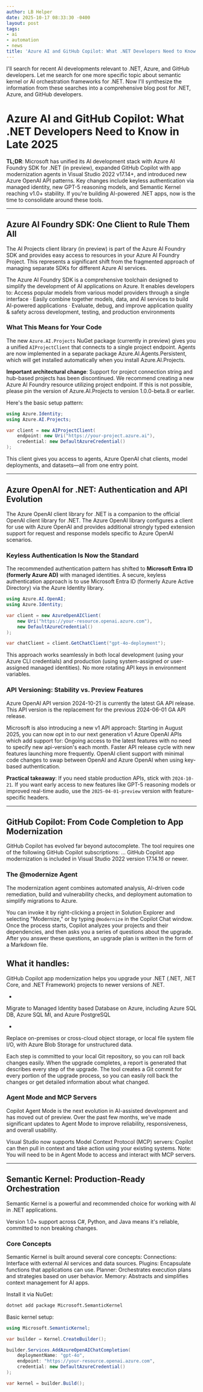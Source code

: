 ```yaml
---
author: LB Helper
date: 2025-10-17 08:33:30 -0400
layout: post
tags:
- ai
- automation
- news
title: 'Azure AI and GitHub Copilot: What .NET Developers Need to Know in Late 2025'
---
```


I'll search for recent AI developments relevant to .NET, Azure, and GitHub developers.
Let me search for one more specific topic about semantic kernel or AI orchestration frameworks for .NET.
Now I'll synthesize the information from these searches into a comprehensive blog post for .NET, Azure, and GitHub developers.

# Azure AI and GitHub Copilot: What .NET Developers Need to Know in Late 2025

**TL;DR**: Microsoft has unified its AI development stack with Azure AI Foundry SDK for .NET (in preview), expanded GitHub Copilot with app modernization agents in Visual Studio 2022 v17.14+, and introduced new Azure OpenAI API patterns. Key changes include keyless authentication via managed identity, new GPT-5 reasoning models, and Semantic Kernel reaching v1.0+ stability. If you're building AI-powered .NET apps, now is the time to consolidate around these tools.

---

## Azure AI Foundry SDK: One Client to Rule Them All


The AI Projects client library (in preview) is part of the Azure AI Foundry SDK and provides easy access to resources in your Azure AI Foundry Project.
 This represents a significant shift from the fragmented approach of managing separate SDKs for different Azure AI services.


The Azure AI Foundry SDK is a comprehensive toolchain designed to simplify the development of AI applications on Azure. It enables developers to: Access popular models from various model providers through a single interface · Easily combine together models, data, and AI services to build AI-powered applications · Evaluate, debug, and improve application quality & safety across development, testing, and production environments


### What This Means for Your Code

The new `Azure.AI.Projects` NuGet package (currently in preview) gives you a unified `AIProjectClient` that connects to a single project endpoint. 
Agents are now implemented in a separate package Azure.AI.Agents.Persistent, which will get installed automatically when you install Azure.AI.Projects.


**Important architectural change**: 
Support for project connection string and hub-based projects has been discontinued. We recommend creating a new Azure AI Foundry resource utilizing project endpoint. If this is not possible, please pin the version of Azure.AI.Projects to version 1.0.0-beta.8 or earlier.


Here's the basic setup pattern:

```csharp
using Azure.Identity;
using Azure.AI.Projects;

var client = new AIProjectClient(
    endpoint: new Uri("https://your-project.azure.ai"),
    credential: new DefaultAzureCredential()
);
```

This client gives you access to agents, Azure OpenAI chat clients, model deployments, and datasets—all from one entry point.

---

## Azure OpenAI for .NET: Authentication and API Evolution


The Azure OpenAI client library for .NET is a companion to the official OpenAI client library for .NET. The Azure OpenAI library configures a client for use with Azure OpenAI and provides additional strongly typed extension support for request and response models specific to Azure OpenAI scenarios.


### Keyless Authentication Is Now the Standard

The recommended authentication pattern has shifted to **Microsoft Entra ID (formerly Azure AD)** with managed identities. 
A secure, keyless authentication approach is to use Microsoft Entra ID (formerly Azure Active Directory) via the Azure Identity library.


```csharp
using Azure.AI.OpenAI;
using Azure.Identity;

var client = new AzureOpenAIClient(
    new Uri("https://your-resource.openai.azure.com"),
    new DefaultAzureCredential()
);

var chatClient = client.GetChatClient("gpt-4o-deployment");
```

This approach works seamlessly in both local development (using your Azure CLI credentials) and production (using system-assigned or user-assigned managed identities). No more rotating API keys in environment variables.

### API Versioning: Stability vs. Preview Features


Azure OpenAI API version 2024-10-21 is currently the latest GA API release. This API version is the replacement for the previous 2024-06-01 GA API release.


Microsoft is also introducing a new v1 API approach: 
Starting in August 2025, you can now opt in to our next generation v1 Azure OpenAI APIs which add support for: Ongoing access to the latest features with no need to specify new api-version's each month. Faster API release cycle with new features launching more frequently. OpenAI client support with minimal code changes to swap between OpenAI and Azure OpenAI when using key-based authentication.


**Practical takeaway**: If you need stable production APIs, stick with `2024-10-21`. If you want early access to new features like GPT-5 reasoning models or improved real-time audio, use the `2025-04-01-preview` version with feature-specific headers.

---

## GitHub Copilot: From Code Completion to App Modernization

GitHub Copilot has evolved far beyond autocomplete. 
The tool requires one of the following GitHub Copilot subscriptions: ... GitHub Copilot app modernization is included in Visual Studio 2022 version 17.14.16 or newer.


### The @modernize Agent


The modernization agent combines automated analysis, AI-driven code remediation, build and vulnerability checks, and deployment automation to simplify migrations to Azure.


You can invoke it by right-clicking a project in Solution Explorer and selecting "Modernize," or by typing `@modernize` in the Copilot Chat window. 
Once the process starts, Copilot analyzes your projects and their dependencies, and then asks you a series of questions about the upgrade. After you answer these questions, an upgrade plan is written in the form of a Markdown file.


**What it handles**:
- 
GitHub Copilot app modernization helps you upgrade your .NET (.NET, .NET Core, and .NET Framework) projects to newer versions of .NET.

- 
Migrate to Managed Identity based Database on Azure, including Azure SQL DB, Azure SQL MI, and Azure PostgreSQL

- 
Replace on-premises or cross-cloud object storage, or local file system file I/O, with Azure Blob Storage for unstructured data.


Each step is committed to your local Git repository, so you can roll back changes easily. 
When the upgrade completes, a report is generated that describes every step of the upgrade. The tool creates a Git commit for every portion of the upgrade process, so you can easily roll back the changes or get detailed information about what changed.


### Agent Mode and MCP Servers


Copilot Agent Mode is the next evolution in AI-assisted development and has moved out of preview. Over the past few months, we've made significant updates to Agent Mode to improve reliability, responsiveness, and overall usability.


Visual Studio now supports Model Context Protocol (MCP) servers: 
Copilot can then pull in context and take action using your existing systems. Note: You will need to be in Agent Mode to access and interact with MCP servers.


---

## Semantic Kernel: Production-Ready Orchestration


Semantic Kernel is a powerful and recommended choice for working with AI in .NET applications.
 
Version 1.0+ support across C#, Python, and Java means it's reliable, committed to non breaking changes.


### Core Concepts


Semantic Kernel is built around several core concepts: Connections: Interface with external AI services and data sources. Plugins: Encapsulate functions that applications can use. Planner: Orchestrates execution plans and strategies based on user behavior. Memory: Abstracts and simplifies context management for AI apps.


Install it via NuGet:

```bash
dotnet add package Microsoft.SemanticKernel
```

Basic kernel setup:

```csharp
using Microsoft.SemanticKernel;

var builder = Kernel.CreateBuilder();

builder.Services.AddAzureOpenAIChatCompletion(
    deploymentName: "gpt-4o",
    endpoint: "https://your-resource.openai.azure.com",
    credential: new DefaultAzureCredential()
);

var kernel = builder.Build();
```